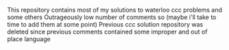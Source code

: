 This repository contains most of my solutions to waterloo ccc problems and some others
Outrageously low number of comments so (maybe i'll take to time to add them at some point)
Previous ccc solution repository was deleted since previous comments contained some improper and out of place language
